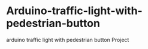 # Arduino-traffic-light-with-pedestrian-button
arduino traffic light with pedestrian button Project
